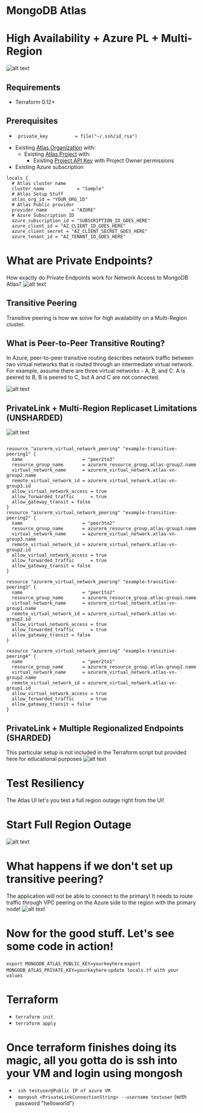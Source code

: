 # MongoDB Atlas
# High Availability + Azure PL + Multi-Region
![alt text](https://application-4-gql-predemo-lsfrk.mongodbstitch.com/pe-unsharded.png "Title")

## Requirements
- Terraform 0.12+

## Prerequisites
-
       private_key 			= file("~/.ssh/id_rsa")
- Existing [Atlas Organization](https://docs.atlas.mongodb.com/tutorial/create-atlas-account/#create-an-service-organization-and-project) with:
  - Existing [Atlas Project](https://docs.atlas.mongodb.com/tutorial/manage-projects/#create-a-project) with:
    - Existing [Project API Key](https://docs.atlas.mongodb.com/configure-api-access/#manage-programmatic-access-to-one-project) with Project Owner permissions
- Existing Azure subscription
```
locals {
  # Atlas cluster name
  cluster_name		      = "Sample"
  # Atlas Setup Stuff
  atlas_org_id = "YOUR_ORG_ID"
  # Atlas Public providor
  provider_name         = "AZURE"
  # Azure Subscription ID
  azure_subscription_id = "SUBSCRIPTION_ID_GOES_HERE"
  azure_client_id = "AZ_CLIENT_ID_GOES_HERE"
  azure_client_secret = "AZ_CLIENT_SECRET_GOES_HERE"
  azure_tenant_id = "AZ_TENANT_ID_GOES_HERE"
```

# What are Private Endpoints?
How exactly do Private Endpoints work for Network Access to MongoDB Atlas?
![alt text](https://application-4-gql-predemo-lsfrk.mongodbstitch.com/1.png "Title")

## Transitive Peering
Transitive peering is how we solve for high availability on a Multi-Region cluster.

## What is Peer-to-Peer Transitive Routing?
In Azure, peer-to-peer transitive routing describes network traffic between two virtual networks that is routed through an intermediate virtual network. For example, assume there are three virtual networks - A, B, and C. A is peered to B, B is peered to C, but A and C are not connected.

![alt text](https://application-4-gql-predemo-lsfrk.mongodbstitch.com/2.png "Title")

## PrivateLink + Multi-Region Replicaset Limitations (UNSHARDED)
![alt text](https://application-4-gql-predemo-lsfrk.mongodbstitch.com/3.png "Title")

```

resource "azurerm_virtual_network_peering" "example-transitive-peering1" {
  name                      = "peer2to3"
  resource_group_name       = azurerm_resource_group.atlas-group2.name
  virtual_network_name      = azurerm_virtual_network.atlas-vn-group2.name
  remote_virtual_network_id = azurerm_virtual_network.atlas-vn-group3.id
  allow_virtual_network_access = true
  allow_forwarded_traffic      = true
  allow_gateway_transit = false
}
resource "azurerm_virtual_network_peering" "example-transitive-peering2" {
  name                      = "peer3to2"
  resource_group_name       = azurerm_resource_group.atlas-group3.name
  virtual_network_name      = azurerm_virtual_network.atlas-vn-group3.name
  remote_virtual_network_id = azurerm_virtual_network.atlas-vn-group2.id
  allow_virtual_network_access = true
  allow_forwarded_traffic      = true
  allow_gateway_transit = false
}

resource "azurerm_virtual_network_peering" "example-transitive-peering3" {
  name                      = "peer1to2"
  resource_group_name       = azurerm_resource_group.atlas-group1.name
  virtual_network_name      = azurerm_virtual_network.atlas-vn-group1.name
  remote_virtual_network_id = azurerm_virtual_network.atlas-vn-group2.id
  allow_virtual_network_access = true
  allow_forwarded_traffic      = true
  allow_gateway_transit = false
}

resource "azurerm_virtual_network_peering" "example-transitive-peering4" {
  name                      = "peer2to1"
  resource_group_name       = azurerm_resource_group.atlas-group2.name
  virtual_network_name      = azurerm_virtual_network.atlas-vn-group2.name
  remote_virtual_network_id = azurerm_virtual_network.atlas-vn-group1.id
  allow_virtual_network_access = true
  allow_forwarded_traffic      = true
  allow_gateway_transit = false
}
```



## PrivateLink + Multiple Regionalized Endpoints (SHARDED)
This particular setup is not included in the Terraform script but provided here for educational purposes
![alt text](https://application-4-gql-predemo-lsfrk.mongodbstitch.com/4.png "Title")



# Test Resiliency
The Atlas UI let's you test a full region outage right from the UI!
# Start Full Region Outage
![alt text](https://application-4-gql-predemo-lsfrk.mongodbstitch.com/outage.png "Title")

# What happens if we don't set up transitive peering?
The application will not be able to connect to the primary! It needs to route traffic through VPC peering on the Azure side to the region with the primary node!
![alt text](https://application-4-gql-predemo-lsfrk.mongodbstitch.com/outage2.png "Title")

# Now for the good stuff. Let's see some code in action!

` export MONGODB_ATLAS_PUBLIC_KEY=yourkeyhere `
` export MONGODB_ATLAS_PRIVATE_KEY=yourkeyhere `
` update locals.tf with your values `

# Terraform
- ` terraform init `
- `terraform apply `

# Once terraform finishes doing its magic, all you gotta do is ssh into your VM and login using mongosh
- ` ssh testuser@Public IP of azure VM`
- ` mongosh <PrivateLinkConnectionString> --username testuser` (with password "helloworld")
